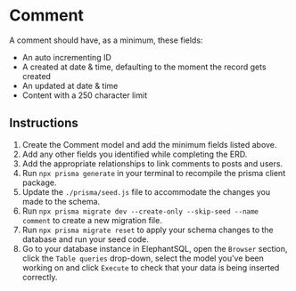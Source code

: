 # Comment

A comment should have, as a minimum, these fields:

- An auto incrementing ID
- A created at date & time, defaulting to the moment the record gets created
- An updated at date & time
- Content with a 250 character limit

## Instructions

1. Create the Comment model and add the minimum fields listed above.
2. Add any other fields you identified while completing the ERD.
3. Add the appropriate relationships to link comments to posts and users.
4. Run `npx prisma generate` in your terminal to recompile the prisma client package.
5. Update the `./prisma/seed.js` file to accommodate the changes you made to the schema.
6. Run `npx prisma migrate dev --create-only --skip-seed --name comment` to create a new migration file.
7. Run `npx prisma migrate reset` to apply your schema changes to the database and run your seed code.
8. Go to your database instance in ElephantSQL, open the `Browser` section, click the `Table queries` drop-down, select the model you've been working on and click `Execute` to check that your data is being inserted correctly.
